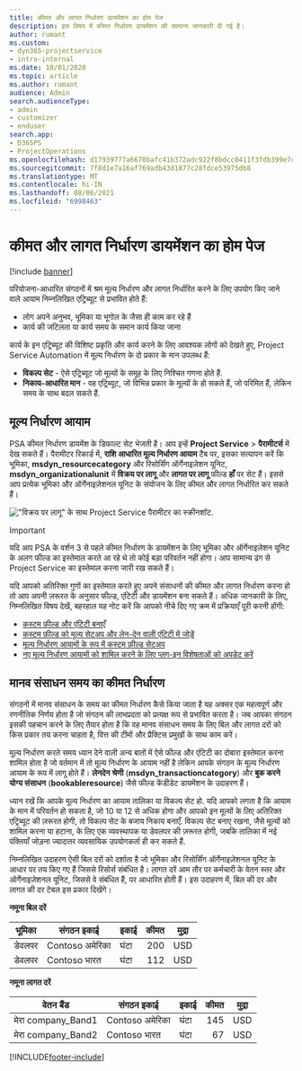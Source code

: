 ```yaml
---
title: कीमत और लागत निर्धारण डायमेंशन का होम पेज
description: इस विषय में कीमत निर्धारण डायमेंशन की सामान्य जानकारी दी गई है।
author: rumant
ms.custom:
- dyn365-projectservice
- intro-internal
ms.date: 10/01/2020
ms.topic: article
ms.author: rumant
audience: Admin
search.audienceType:
- admin
- customizer
- enduser
search.app:
- D365PS
- ProjectOperations
ms.openlocfilehash: d17939777a6670bafc41b372adc922f8bdcc0411f3fdb399e7c9ab01eca87dd0
ms.sourcegitcommit: 7f8d1e7a16af769adb43d1877c28fdce53975db8
ms.translationtype: MT
ms.contentlocale: hi-IN
ms.lasthandoff: 08/06/2021
ms.locfileid: "6998463"
---
```

# <a name="pricing-and-costing-dimensions-home-page"></a>कीमत और लागत निर्धारण डायमेंशन का होम पेज

[!include [banner](../includes/psa-now-project-operations.md)]

परियोजना-आधारित संगठनों में श्रम मूल्य निर्धारण और लागत निर्धारित करने के लिए उपयोग किए जाने वाले आयाम निम्नलिखित एट्रिब्यूट से प्रभावित होते हैं:

- लोग अपने अनुभव, भूमिका या भूगोल के जैसा ही काम कर रहे हैं
- कार्य की जटिलता या कार्य समय के समान कार्य किया जाना

कार्य के इन एट्रिब्यूट की विशिष्ट प्रकृति और कार्य करने के लिए आवश्यक लोगों को देखते हुए, Project Service Automation में मूल्य निर्धारण के दो प्रकार के मान उपलब्ध हैं: 

- **विकल्प सेट** - ऐसे एट्रिब्यूट जो मूल्यों के समूह के लिए निश्चित गणना होते हैं.
- **निकाय-आधारित मान** - वह एट्रिब्यूट, जो विभिन्न प्रकार के मूल्यों के हो सकते हैं, जो परिमित हैं, लेकिन समय के साथ बदल सकते हैं.

## <a name="pricing-dimensions"></a>मूल्य निर्धारण आयाम

PSA कीमत निर्धारण डायमेंश के डिफाल्ट सेट भेजती है। आप इन्हें **Project Service** > **पैरामीटर्स** में देख सकते हैं। पैरामीटर रिकार्ड में, **राशि आधारित मूल्य निर्धारण आयाम** टैब पर, इसका सत्यापन करें कि भूमिका, **msdyn_resourcecategory** और रिसोर्सिंग ऑर्गेनाइज़ेशन यूनिट, **msdyn_organizationalunit** में **विक्रय पर लागू** और **लागत पर लागू** फील्ड **हाँ** पर सेट हैं। इससे आप प्रत्येक भूमिका और ऑर्गेनाइज़ेशनल यूनिट के संयोजन के लिए कीमत और लागत निर्धारित कर सकते हैं।

!["विक्रय पर लागू" के साथ Project Service पैरामीटर का स्क्रीनशॉट.](media/PS-OOB-parameters.png)

> [!IMPORTANT]
> यदि आप PSA के वर्शन 3 से पहले कीमत निर्धारण के डायमेंशन के लिए भूमिका और ऑर्गेनाइज़ेशन यूनिट के अलग फील्ड का इस्तेमाल करते आ रहे थे तो कोई बड़ा परिवर्तन नहीं होगा। आप सामान्य ढंग से Project Service का इस्तेमाल करना जारी रख सकते हैं। 

यदि आपको अतिरिक्त गुणों का इस्तेमाल करते हुए अपने संसाधनों की कीमत और लागत निर्धारण करना हो तो आप अपनी ज़रूरत के अनुसार फील्ड, एंटिटी और डायमेंशन बना सकते हैं। अधिक जानकारी के लिए, निम्नलिखित विषय देखें, बहरहाल यह नोट करें कि आपको नीचे दिए गए क्रम में प्रक्रियाएँ पूरी करनी होंगी:

- [कस्टम फ़ील्ड और एंटिटी बनाएँ](create-custom-fields-entities.md)
- [कस्टम फ़ील्ड को मूल्य सेटअप और लेन-देन वाली एंटिटी में जोड़ें](field-references.md)
- [मूल्य निर्धारण आयामों के रूप में कस्टम फ़ील्ड सेटअप](set-up-pricing-dimensions.md)
- [नए मूल्य निर्धारण आयामों को शामिल करने के लिए प्लग-इन विशेषताओं को अपडेट करें](update-plug-in-attributes.md)

## <a name="pricing-human-resource-time"></a>मानव संसाधन समय का कीमत निर्धारण
संगठनों में मानव संसाधन के समय का कीमत निर्धारण कैसे किया जाता है यह अक्सर एक महत्वपूर्ण और रणनीतिक निर्णय होता है जो संगठन की लाभप्रदता को प्रत्यक्ष रूप से प्रभावित करता है। जब आपका संगठन इसकी पहचान करने के लिए तैयार होता है कि वह मानव संसाधन समय के लिए बिल और लागत दरों को किस प्रकार तय करना चाहता है, वित्त की टीमों और प्रैक्टिस प्रमुखों के साथ काम करें।

मूल्य निर्धारण करते समय ध्यान देने वाली अन्य बातों में ऐसे फील्ड और एंटिटी का दोबारा इस्तेमाल करना शामिल होता है जो वर्तमान में तो मूल्य निर्धारण के आयाम नहीं है लेकिन आपके संगठन के मूल्य निर्धारण आयाम के रूप में लागू होते हैं। **लेनदेन श्रेणी** (**msdyn_transactioncategory**) और **बुक करने योग्य संसाधन** (**bookableresource**) जैसे फील्ड केंडीडेट डायमेंशन के उदाहरण हैं। 

ध्यान रखें कि आपके मूल्य निर्धारण का आयाम तालिका या विकल्प सेट हो. यदि आपको लगता है कि आयाम के मान में परिवर्तन हो सकता है, जो 10 या 12 से अधिक होगा और आपको इन मूल्यों के लिए अतिरिक्त एट्रिब्यूट की ज़रूरत होगी, तो विकल्प सेट के बजाय निकाय बनाएँ. विकल्प सेट बनाए रखना, जैसे मूल्यों को शामिल करना या हटाना, के लिए एक व्यवस्थापक या डेवलपर की ज़रूरत होगी, जबकि तालिका में नई पंक्तियाँ जोड़ना ज्यादातर व्यवसायिक उपयोगकर्ता ही कर सकते हैं.

निम्नलिखित उदाहरण ऐसी बिल दरों को दर्शाता है जो भूमिका और रिसोर्सिंग ऑर्गेनाइज़ेशनल यूनिट के आधार पर तय किए गए हैं जिससे रिसोर्स संबंधित है। लागत दरें आम तौर पर कर्मचारी के वेतन स्तर और ऑर्गेनाइज़ेशनल यूनिट, जिससे वे संबंधित हैं, पर आधारित होती हैं। इस उदाहरण में, बिल की दर और लागत की दर टेबल इस प्रकार दिखेंगे।

**नमूना बिल दरें**

| भूमिका        | संगठन इकाई    |इकाई      |कीमत      |मुद्रा  |
| ------------|-------------|----------|----------:|----------|
| डेवलपर   | Contoso अमेरिका  |घंटा | 200|USD     |
| डेवलपर   | Contoso भारत |घंटा|   112|USD     |


**नमूना लागत दरें**

| वेतन बैंड     | संगठन इकाई    |इकाई      |कीमत      |मुद्रा  |
| ----------------|-------------|----------|----------:|----------|
| मेरा company_Band1 | Contoso अमेरिका  |घंटा | 145|USD     |
| मेरा company_Band2 | Contoso भारत |घंटा|   67|USD     |


[!INCLUDE[footer-include](../includes/footer-banner.md)]